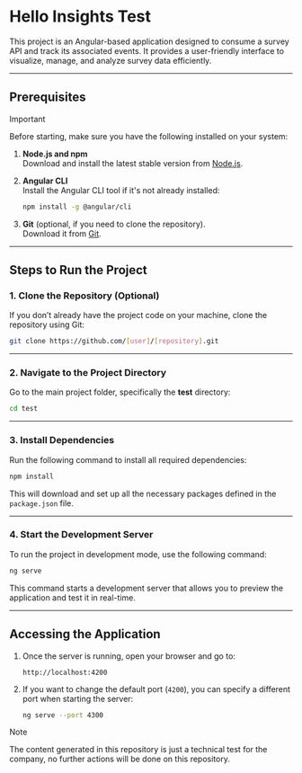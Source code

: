 # **Hello Insights Test**

This project is an Angular-based application designed to consume a survey API and track its associated events. It provides a user-friendly interface to visualize, manage, and analyze survey data efficiently.

---

## **Prerequisites**

> [!IMPORTANT]
> Before starting, make sure you have the following installed on your system:

1. **Node.js and npm**  
   Download and install the latest stable version from [Node.js](https://nodejs.org/).

2. **Angular CLI**  
   Install the Angular CLI tool if it's not already installed:
   ```bash
   npm install -g @angular/cli
   ```

3. **Git** (optional, if you need to clone the repository).  
   Download it from [Git](https://github.com/coltonsini/hello-insights-test).

---

## **Steps to Run the Project**

### 1. **Clone the Repository (Optional)**

If you don’t already have the project code on your machine, clone the repository using Git:
```bash
git clone https://github.com/[user]/[repository].git
```

---

### 2. **Navigate to the Project Directory**

Go to the main project folder, specifically the **test** directory:
```bash
cd test
```

---

### 3. **Install Dependencies**

Run the following command to install all required dependencies:
```bash
npm install
```
This will download and set up all the necessary packages defined in the `package.json` file.

---

### 4. **Start the Development Server**

To run the project in development mode, use the following command:
```bash
ng serve
```

This command starts a development server that allows you to preview the application and test it in real-time.

---

## **Accessing the Application**

1. Once the server is running, open your browser and go to:
   ```
   http://localhost:4200
   ```

2. If you want to change the default port (`4200`), you can specify a different port when starting the server:
   ```bash
   ng serve --port 4300
   ```

> [!NOTE]
> The content generated in this repository is just a technical test for the company, no further actions will be done on this repository.


